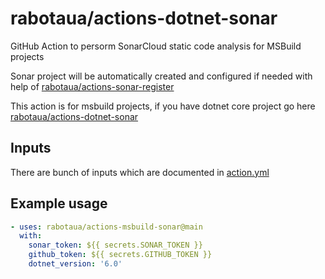 # rabotaua/actions-dotnet-sonar

GitHub Action to persorm SonarCloud static code analysis for MSBuild projects

Sonar project will be automatically created and configured if needed with help of [rabotaua/actions-sonar-register](https://github.com/rabotaua/actions-sonar-register)

This action is for msbuild projects, if you have dotnet core project go here [rabotaua/actions-dotnet-sonar](https://github.com/rabotaua/actions-dotnet-sonar)

## Inputs

There are bunch of inputs which are documented in [action.yml](action.yml)

## Example usage

```yml
- uses: rabotaua/actions-msbuild-sonar@main
  with:
    sonar_token: ${{ secrets.SONAR_TOKEN }}
    github_token: ${{ secrets.GITHUB_TOKEN }}
    dotnet_version: '6.0'
```
